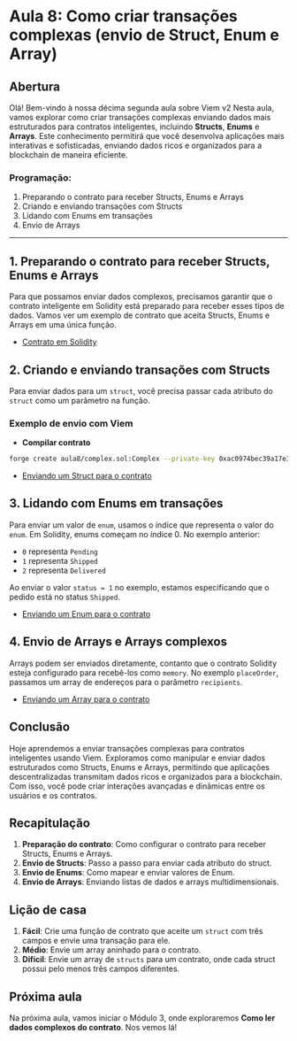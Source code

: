 # Aula 8: **Como criar transações complexas (envio de Struct, Enum e Array)**

## Abertura

Olá! Bem-vindo à nossa décima segunda aula sobre Viem v2 Nesta aula, vamos explorar como criar transações complexas enviando dados mais estruturados para contratos inteligentes, incluindo **Structs**, **Enums** e **Arrays**. Este conhecimento permitirá que você desenvolva aplicações mais interativas e sofisticadas, enviando dados ricos e organizados para a blockchain de maneira eficiente.

### Programação:

1. Preparando o contrato para receber Structs, Enums e Arrays
2. Criando e enviando transações com Structs
3. Lidando com Enums em transações
4. Envio de Arrays

---

## 1. Preparando o contrato para receber Structs, Enums e Arrays

Para que possamos enviar dados complexos, precisamos garantir que o contrato inteligente em Solidity está preparado para receber esses tipos de dados. Vamos ver um exemplo de contrato que aceita Structs, Enums e Arrays em uma única função.

- [Contrato em Solidity](../../playground/aula8/complex.sol)

## 2. Criando e enviando transações com Structs

Para enviar dados para um `struct`, você precisa passar cada atributo do `struct` como um parâmetro na função.

### Exemplo de envio com Viem

- **Compilar contrato**

```bash
forge create aula8/complex.sol:Complex --private-key 0xac0974bec39a17e36ba4a6b4d238ff944bacb478cbed5efcae784d7bf4f2ff80 --root .
```

- [Enviando um Struct para o contrato](../../playground/aula8/structs.js)

## 3. Lidando com Enums em transações

Para enviar um valor de `enum`, usamos o índice que representa o valor do `enum`. Em Solidity, enums começam no índice 0. No exemplo anterior:

- `0` representa `Pending`
- `1` representa `Shipped`
- `2` representa `Delivered`

Ao enviar o valor `status = 1` no exemplo, estamos especificando que o pedido está no status `Shipped`.

- [Enviando um Enum para o contrato](../../playground/aula8/enum.js)

## 4. Envio de Arrays e Arrays complexos

Arrays podem ser enviados diretamente, contanto que o contrato Solidity esteja configurado para recebê-los como `memory`. No exemplo `placeOrder`, passamos um array de endereços para o parâmetro `recipients`.

- [Enviando um Array para o contrato](../../playground/aula8/array.js)

## Conclusão

Hoje aprendemos a enviar transações complexas para contratos inteligentes usando Viem. Exploramos como manipular e enviar dados estruturados como Structs, Enums e Arrays, permitindo que aplicações descentralizadas transmitam dados ricos e organizados para a blockchain. Com isso, você pode criar interações avançadas e dinâmicas entre os usuários e os contratos.

## Recapitulação

1. **Preparação do contrato**: Como configurar o contrato para receber Structs, Enums e Arrays.
2. **Envio de Structs**: Passo a passo para enviar cada atributo do struct.
3. **Envio de Enums**: Como mapear e enviar valores de Enum.
4. **Envio de Arrays**: Enviando listas de dados e arrays multidimensionais.

## Lição de casa

1. **Fácil**: Crie uma função de contrato que aceite um `struct` com três campos e envie uma transação para ele.
2. **Médio**: Envie um array aninhado para o contrato.
3. **Difícil**: Envie um array de `structs` para um contrato, onde cada struct possui pelo menos três campos diferentes.

## Próxima aula

Na próxima aula, vamos iniciar o Módulo 3, onde exploraremos **Como ler dados complexos do contrato**. Nos vemos lá!
